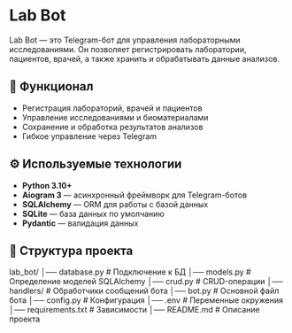 # Lab Bot  

Lab Bot — это Telegram-бот для управления лабораторными исследованиями. Он позволяет регистрировать лаборатории, пациентов, врачей, а также хранить и обрабатывать данные анализов.  

## 🚀 Функционал  

- Регистрация лабораторий, врачей и пациентов  
- Управление исследованиями и биоматериалами  
- Сохранение и обработка результатов анализов  
- Гибкое управление через Telegram  

## ⚙️ Используемые технологии  

- **Python 3.10+**  
- **Aiogram 3** — асинхронный фреймворк для Telegram-ботов  
- **SQLAlchemy** — ORM для работы с базой данных  
- **SQLite** — база данных по умолчанию  
- **Pydantic** — валидация данных  

## 📂 Структура проекта  

lab_bot/
│── database.py          # Подключение к БД
│── models.py            # Определение моделей SQLAlchemy
│── crud.py              # CRUD-операции
│── handlers/            # Обработчики сообщений бота
│── bot.py               # Основной файл бота
│── config.py            # Конфигурация
│── .env                 # Переменные окружения
│── requirements.txt      # Зависимости
│── README.md            # Описание проекта

